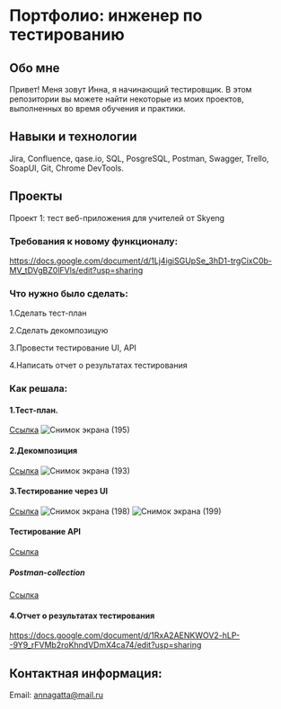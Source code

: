 # Портфолио: инженер по тестированию
## Обо мне
Привет! Меня зовут Инна, я начинающий тестировщик.
В этом репозитории вы можете найти некоторые из моих проектов, выполненных во время обучения и практики.
## Навыки и технологии
Jira, Confluence, qase.io, SQL, PosgreSQL, Postman, Swagger, Trello,
SoapUI, Git, Chrome DevTools.
## Проекты
Проект 1: тест веб-приложения для учителей от Skyeng
### Требования к новому функционалу:
https://docs.google.com/document/d/1Lj4igiSGUpSe_3hD1-trgCixC0b-MV_tDVgBZ0lFVls/edit?usp=sharing
### Что нужно было сделать:
1.Cделать тест-план

2.Сделать декомпозицую

3.Провести тестирование UI, API

4.Написать отчет о результатах тестирования
### Как решала:
#### 1.Тест-план.
[Ссылка](https://docs.google.com/document/d/1K0gE7lsn9j8gMTpMHcichyV7GwwvDIOT6Y7iqy_R12c/edit?usp=sharing) 
![Снимок экрана (195)](https://github.com/Innazavor/My-portfolio/assets/139270013/314b50a7-ee75-46c0-a8c5-0a405a3cd7f3)

#### 2.Декомпозиция
[Ссылка](https://miro.com/app/board/uXjVPm3o5r0=/?share_link_id=793250181833)
![Снимок экрана (193)](https://github.com/Innazavor/My-portfolio/assets/139270013/92b78734-e826-49e8-8709-fc88f70edccf)
#### 3.Тестирование через UI
[Ссылка](https://docs.google.com/document/d/1QAgMcFl_135ByQltVTtyq4rudzClJcBhO1CvNxx-UM0/edit?usp=sharing) 
![Снимок экрана (198)](https://github.com/Innazavor/My-portfolio/assets/139270013/d98a2ffc-b4aa-4a10-bdae-8e4819782ebf)
![Снимок экрана (199)](https://github.com/Innazavor/My-portfolio/assets/139270013/315cafc1-65f3-4545-b43a-e2be05119e74)

#### Тестирование API
[Ссылка](https://docs.google.com/document/d/1pvX94kzDsJ9cS82kzfcvJ1k9yddGePJvQOzQcYnYEhk/edit?usp=sharing) 

##### Postman-collection
[Cсылка](https://github.com/Innazavor/My-portfolio/blob/main/%D0%9A%D1%83%D1%80%D1%81%D0%BE%D0%B2%D0%B0%D1%8F%20%D1%80%D0%B0%D0%B1%D0%BE%D1%82%D0%B0%201%20%D0%B8%202.postman_collection.json)

#### 4.Отчет о результатах тестирования
https://docs.google.com/document/d/1RxA2AENKWOV2-hLP--9Y9_rFVMb2roKhndVDmX4ca74/edit?usp=sharing
## Контактная информация:
Email: annagatta@mail.ru

